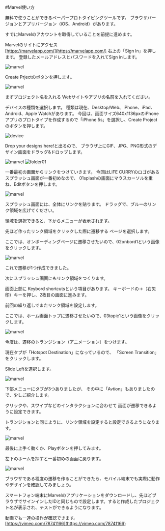 
#Marvel使い方

無料で使うことができるペーパープロトタイピングツールです。
ブラウザバージョンとアプリバージョン（iOS、Android）があります。

すでにMarvelのアカウントを取得していることを前提に進めます。


Marvelのサイトにアクセス  
[https://marvelapp.com/](https://marvelapp.com/)
右上の「Sign In」を押します。
登録したメールアドレスとパスワードを入れてSign inします。

![marvel](img/cap-marvelapp.png)

Create Prjectのボタンを押します。

![marvel](img/cap-top.png)

まずプロジェクト名を入れる
Webサイトやアプリの名前を入れてください。

デバイスの種類を選択します。
種類は現在、Desktop/Web、iPhone、iPad、Android、Apple Watchがあります。
今回は、画面サイズ640x1136pxのiPhoneアプリのプロトタイプを作成するので「iPhone 5s」を選択し、Create Projectのボタンを押します。

![device](img/device.png)


Drop your designs here!と出るので、
ブラウザ上にGIF、JPG、PNG形式のデザイン画面をドラッグ&ドロップします。

![marvel](img/marvel02.png)
![folder01](img/folder01.png)

一番最初の画面からリンクをつけていきます。
今回はLIFE CURRYのロゴがあるスプラッシュ画面が一番初めなので、
01splashの画面にマウスカーソルを重ね、Editボタンを押します。

![marvel](img/03.png)


スプラッシュ画面には、全体にリンクを貼ります。
ドラッグで、ブルーのリンク領域を広げてください。

領域を選択できると、下からメニューが表示されます。

先ほど作ったリンク領域をクリックした際に遷移する
ページを選択します。

ここでは、オンボーディングページに遷移させたいので、02onbord1という画像をクリックします。

![marvel](img/04.png)

これで遷移が1つ作成できました。

次にスプラッシュ画面にもリンク領域をつくります。

画面上部に
Keybord shortcutsという項目があります。
キーボードの→（右矢印）キーを押し、2枚目の画面に進みます。

前回の繰り返しでまたリンク領域を設定します。

ここでは、ホーム画面トップに遷移させたいので、03topic1という画像をクリックします。

![marvel](img/05.png)

今度は、遷移のトランジション（アニメーション）をつけます。

現在タブが「Hotspot Destination」になっているので、
「Screen Transition」をクリックします。

Slide Leftを選択します。

![marvel](img/06.png)

下部メニューにタブが3つありましたが、
その中に「Avtion」もありましたので、少しご紹介します。

クリックや、スワイプなどのインタラクションに合わせて
画面が遷移できるように設定できます。

トランジションと同じように、リンク領域を設定すると設定できるようになります。


![marvel](img/07.png)


最後に上手く動くか、Playボタンを押してみます。

左下のホームを押すと一番初めの画面に戻ります。

![marvel](img/08.png)


ブラウザである程度の遷移を作ることができたら、モバイル端末でも実際に動作やデザインを確認してみましょう。

スマートフォン端末にMarvelのアプリケーションをダウンロードし、先ほどブラウザでサインインしたIDと同じもので設定します。すると作成したプロジェクト名が表示され、テストができるようになります。


動画でも一連の操作が確認できます。  
[https://vimeo.com/78741166](https://vimeo.com/78741166)
